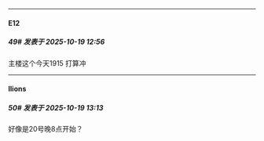 ﻿
*****

####  E12  
##### 49#       发表于 2025-10-19 12:56

主楼这个今天1915 打算冲


*****

####  llions  
##### 50#       发表于 2025-10-19 13:13

好像是20号晚8点开始？

